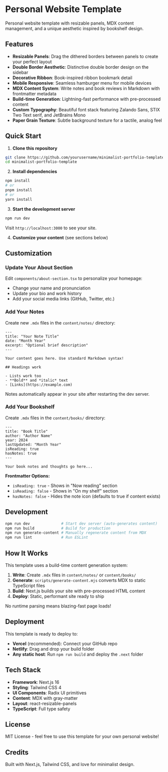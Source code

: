 # Personal Website Template

Personal website template with resizable panels, MDX content management, and a unique aesthetic inspired by bookshelf design.

## Features

- **Resizable Panels**: Drag the dithered borders between panels to create your perfect layout
- **Double Border Aesthetic**: Distinctive double border design on the sidebar
- **Decorative Ribbon**: Book-inspired ribbon bookmark detail
- **Mobile Responsive**: Seamless hamburger menu for mobile devices
- **MDX Content System**: Write notes and book reviews in Markdown with frontmatter metadata
- **Build-time Generation**: Lightning-fast performance with pre-processed content
- **Custom Typography**: Beautiful font stack featuring Zalando Sans, STIX Two Text serif, and JetBrains Mono
- **Paper Grain Texture**: Subtle background texture for a tactile, analog feel

## Quick Start

1. **Clone this repository**

```bash
git clone https://github.com/yourusername/minimalist-portfolio-template.git
cd minimalist-portfolio-template
```

2. **Install dependencies**

```bash
npm install
# or
pnpm install
# or
yarn install
```

3. **Start the development server**

```bash
npm run dev
```

Visit `http://localhost:3000` to see your site.

4. **Customize your content** (see sections below)

## Customization

### Update Your About Section

Edit `components/about-section.tsx` to personalize your homepage:

- Change your name and pronunciation
- Update your bio and work history
- Add your social media links (GitHub, Twitter, etc.)

### Add Your Notes

Create new `.mdx` files in the `content/notes/` directory:

```mdx
---
title: "Your Note Title"
date: "Month Year"
excerpt: "Optional brief description"
---

Your content goes here. Use standard Markdown syntax!

## Headings work

- Lists work too
- **Bold** and *italic* text
- [Links](https://example.com)
```

Notes automatically appear in your site after restarting the dev server.

### Add Your Bookshelf

Create `.mdx` files in the `content/books/` directory:

```mdx
---
title: "Book Title"
author: "Author Name"
year: 2024
lastUpdated: "Month Year"
isReading: true
hasNotes: true
---

Your book notes and thoughts go here...
```

**Frontmatter Options:**
- `isReading: true` - Shows in "Now reading" section
- `isReading: false` - Shows in "On my shelf" section
- `hasNotes: false` - Hides the note icon (defaults to true if content exists)

## Development

```bash
npm run dev              # Start dev server (auto-generates content)
npm run build            # Build for production
npm run generate-content # Manually regenerate content from MDX
npm run lint             # Run ESLint
```

## How It Works

This template uses a build-time content generation system:

1. **Write**: Create `.mdx` files in `content/notes/` or `content/books/`
2. **Generate**: `scripts/generate-content.mjs` converts MDX to static TypeScript files
3. **Build**: Next.js builds your site with pre-processed HTML content
4. **Deploy**: Static, performant site ready to ship

No runtime parsing means blazing-fast page loads!

## Deployment

This template is ready to deploy to:

- **Vercel** (recommended): Connect your GitHub repo
- **Netlify**: Drag and drop your build folder
- **Any static host**: Run `npm run build` and deploy the `.next` folder

## Tech Stack

- **Framework**: Next.js 16
- **Styling**: Tailwind CSS 4
- **UI Components**: Radix UI primitives
- **Content**: MDX with gray-matter
- **Layout**: react-resizable-panels
- **TypeScript**: Full type safety

## License

MIT License - feel free to use this template for your own personal website!

## Credits

Built with Next.js, Tailwind CSS, and love for minimalist design.

